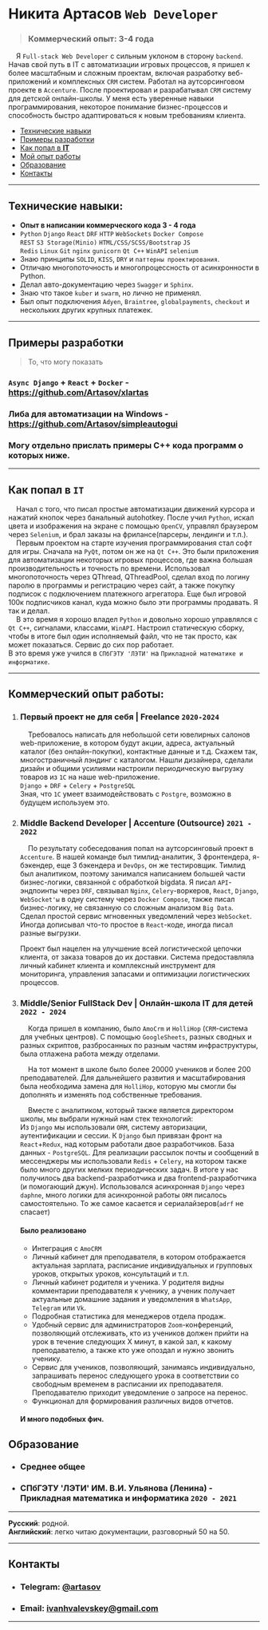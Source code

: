 # Никита Артасов `Web Developer`
> ### Коммерческий опыт: 3-4 года

&nbsp;&nbsp;&nbsp;&nbsp;Я `Full-stack Web Developer` с сильным уклоном в сторону `backend`. 
Начав свой путь в IT с автоматизации игровых процессов, я пришел к более масштабным и 
сложным проектам, включая разработку веб-приложений и комплексных `CRM` систем. 
Работал на аутсорсинговом проекте в `Accenture`. После проектировал и разрабатывал 
`CRM` систему для детской онлайн-школы. У меня есть уверенные навыки 
программирования, некоторое понимание бизнес-процессов и способность быстро адаптироваться 
к новым требованиям клиента.

* [Технические навыки](#технические-навыки)
* [Примеры разработки](#примеры-разработки)
* [Как попал в **IT**](#как-попал-в-it)
* [Мой опыт работы](#коммерческий-опыт-работы)
* [Образование](#Образование)
* [Контакты](#контакты)
_______________________________________________________________
## Технические навыки:
* **Опыт в написании коммерческого кода 3 - 4 года**
* `Python` `Django` `React` `DRF` `HTTP` `WebSockets` `Docker Compose`<br>
  `REST` `S3 Storage(Minio)` `HTML/CSS/SCSS/Bootstrap` `JS`<br>
  `Redis` `Linux` `Git` `nginx` `gunicorn` `Qt C++` `WinAPI` `selenium`<br>
* Знаю принципы `SOLID`, `KISS`, `DRY` и `паттерны проектирования`.
* Отличаю многопоточность и многопроцессность от асинхронности в Python.  
* Делал авто-документацию через `Swagger` и `Sphinx`.
* Знаю что такое `kuber` и `swarm`, но лично не применял.
* Был опыт подключения `Adyen`, `Braintree`, `globalpayments`, 
`checkout` и нескольких других крупных платежек.
_______________________________________________________________
## Примеры разработки
> То, что могу показать

### `Async Django` + `React` + `Docker` - https://github.com/Artasov/xlartas
### Либа для автоматизации на Windows - https://github.com/Artasov/simpleautogui
### Могу отдельно прислать примеры C++ кода программ о которых ниже.
_______________________________________________________________
## Как попал в `IT`

&nbsp;&nbsp;&nbsp;&nbsp;Начал с того, что писал простые автоматизации движений курсора и нажатий кнопок
через банальный autohotkey. 
После учил `Python`, искал цвета и изображения на экране
с помощью `OpenCV`, управлял браузером через `Selenium`, и брал заказы на фрилансе(парсеры, лендинги и т.п.). <br>
&nbsp;&nbsp;&nbsp;&nbsp;Первым проектом на старте изучения программирования стал софт 
для игры. Сначала на `PyQt`, потом он же на `Qt C++`.
Это были приложения для автоматизации некоторых игровых процессов, где важна 
большая производительность и точность по времени. Использовал многопоточность через QThread, QThreadPool,
сделал вход по логину паролю в программы и регистрацию через сайт, а также покупку подписок с подключением 
платежного агрегатора. Еще был игровой 100к подписчиков
канал, куда можно было эти программы продавать. Я так и делал.<br> 
&nbsp;&nbsp;&nbsp;&nbsp;В это время я хорошо владел `Python` и довольно хорошо управлялся 
с `Qt C++`, сигналами, классами, `WinAPI`. Настроил статическую сборку,
чтобы в итоге был один исполняемый файл, что не так просто, как может 
показаться. Сервис до сих пор работает.<br> 
В это время уже учился в `СПбГЭТУ 'ЛЭТИ'` на `Прикладной математике и информатике`.
_______________________________________________________________
## Коммерческий опыт работы:

1. ### Первый проект не для себя | Freelance `2020-2024`
   &nbsp;&nbsp;&nbsp;&nbsp;Требовалось написать для небольшой сети 
   ювелирных салонов web-приложение, в котором будут
   акции, адреса, актуальный каталог (без онлайн-покупки), 
   контактные данные и т.д. Скажем так, многостраничный лэндинг с каталогом.
   Нашли дизайнера, сделали дизайн и общими усилиями настроили периодическую
   выгрузку товаров из `1C` на наше web-приложение. <br>
   `Django` + `DRF` + `Celery` + `PostgreSQL`<br>
   Зная, что `1C` умеет взаимодействовать с `Postgre`, возможно в будущем 
   используем это.

2. ### Middle Backend Developer | Accenture (Outsource) `2021 - 2022`
    
    &nbsp;&nbsp;&nbsp;&nbsp;По результату собеседования попал на аутсорсинговый 
    проект в `Accenture`.
    В нашей команде был тимлид-аналитик, 3 фронтендера, я-бэкендер, 
    еще 3 бэкендера и `DevOps`, он же тестировщик. Тимлид был аналитиком, 
    поэтому занимался написанием большей части бизнес-логики, связанной с обработкой bigdata. 
    Я писал `API`-эндпоинты через `DRF`, связывал `Nginx`, `Celery`-воркеров, 
    `React`, `Django`, `WebSocket'ы` в одну систему через `Docker Compose`, 
    также писал бизнес-логику, не связанную со сложным анализом `Big Data`.
    Сделал простой сервис мгновенных уведомлений через `WebSocket`.
    Иногда дописывал что-то простое в `React`-коде, иногда писал 
    разные выгрузки. 
    
    Проект был нацелен на улучшение всей логистической цепочки клиента, 
    от заказа товаров до их доставки. Система предоставляла 
    личный кабинет клиента и комплексный инструмент для мониторинга, 
    управления запасами и оптимизации логистических процессов.

3. ### Middle/Senior FullStack Dev | Онлайн-школа IT для детей `2022 - 2024`
 
   &nbsp;&nbsp;&nbsp;&nbsp;Когда пришел в компанию, 
   было `AmoCrm` и `HolliHop` (`CRM`-система для учебных центров).
   С помощью `GoogleSheets`, разных сводных и разных скриптов, разбросанных
   по разным частям инфраструктуры, была отлажена работа между отделами.<br>

   &nbsp;&nbsp;&nbsp;&nbsp;На тот момент в школе было более 20000 учеников и более 200 
   преподавателей. Для дальнейшего развития и масштабирования 
   была необходима замена для `HolliHop`, которую мы смогли бы 
   дополнять и изменять под собственные требования.<br>

   &nbsp;&nbsp;&nbsp;&nbsp;Вместе с аналитиком, который также является 
   директором школы, мы выбрали нужный нам стек технологий:<br>
   Из `Django` мы использовали `ORM`, систему авторизации, аутентификации и сессии. 
   К `Django` был привязан фронт на `React`+`Redux`, над которым работали двое разработчиков. 
   База данных - `PostgreSQL`. Для реализации рассылок почты и сообщений в мессенджеры мы 
   использовали `Redis` + `Celery`, на котором также было много других мелких периодических задач. 
   В итоге у нас получилось два backend-разработчика и два frontend-разработчика 
   (и помогающий джун). Использовался асинхронная `Django` через `daphne`, много логики для асинхронной работы
   `ORM` писалось самостоятельно. То же самое касается и сериалайзеров(`adrf` не спасает)

   #### Было реализовано
   * Интеграция с `AmoCRM`
   * Личный кабинет для преподавателя, в котором отображается актуальная зарплата, 
     расписание индивидуальных и групповых уроков, открытых 
     уроков, консультаций и т.п.
   * Личный кабинет родителя и ученика. У родителя видны комментарии преподавателя к ученику, 
     а ученик получает актуальные домашние задания и уведомления в
     `WhatsApp`, `Telegram` или `Vk`.
   * Подробная статистика для менеджеров отдела продаж.
   * Удобный сервис для администраторов `Zoom`-конференций, позволяющий отслеживать, кто из 
     учеников должен прийти на урок в течение следующих X минут, 
     в какой зал, к какому преподавателю, а также кто уже опоздал 
     и нужно звонить ученику.
   * Сервис для учеников, позволяющий, занимаясь индивидуально, запрашивать перенос следующего 
     урока в соответствии со свободным временем в расписании 
     их преподавателя. Преподавателю приходит уведомление о 
     запросе на перенос. 
   * Функционал для формирования различных видов отчетов.
   
   #### И много подобных фич.

 
## Образование
* ### Среднее общее
* ### СПбГЭТУ 'ЛЭТИ' ИМ. В.И. Ульянова (Ленина) - Прикладная математика и информатика `2020 - 2021`
_______________________________________________________________
**Русский**: родной.<br>
**Английский**: легко читаю документации, разговорный 50 на 50.
_______________________________________________________________
## Контакты

* ### **Telegram**: [@artasov](https://t.me/artasov)
* ### **Email**: ivanhvalevskey@gmail.com
_______________________________________________________________